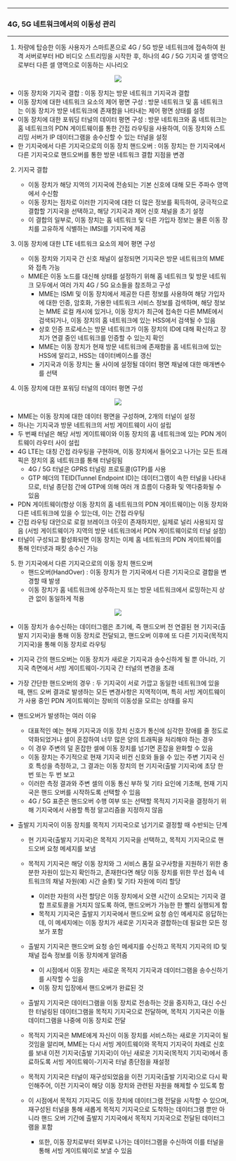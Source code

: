 -----
### 4G, 5G 네트워크에서의 이동성 관리
-----
1. 차량에 탑승한 이동 사용자가 스마트폰으로 4G / 5G 방문 네트워크에 접속하여 원격 서버로부터 HD 비디오 스트리밍을 시작한 후, 하나의 4G / 5G 기지국 셀 영역으로부터 다른 셀 영역으로 이동하는 시나리오
<div align="center">
<img src="https://github.com/user-attachments/assets/742542c7-e11b-4258-9406-c36d833ff994">
</div>

   - 이동 장치와 기지국 결합 : 이동 장치는 방문 네트워크 기지국과 결합
   - 이동 장치에 대한 네트워크 요소의 제어 평면 구성 : 방문 네트워크 및 홈 네트워크는 이동 장치가 방문 네트워크에 존재함을 나타내는 제어 평면 상태를 설정
   - 이동 장치에 대한 포워딩 터널의 데이터 평면 구성 : 방문 네트워크와 홈 네트워크는 홈 네트워크의 PDN 게이트웨이를 통한 간접 라우팅을 사용하여, 이동 장치와 스트리밍 서버가 IP 데이터그램을 송수신할 수 있는 터널을 설정
   - 한 기지국에서 다른 기지국으로의 이동 장치 핸드오버 : 이동 장치는 한 기지국에서 다른 기지국으로 핸드오버를 통한 방문 네트워크 결합 지점을 변경

2. 기지국 결합
   - 이동 장치가 해당 지역의 기지국에 전송되는 기본 신호에 대해 모든 주파수 영역에서 수신함
   - 이동 장치는 점차로 이러한 기지국에 대한 더 많은 정보를 획득하여, 궁극적으로 결합할 기지국을 선택하고, 해당 기지국과 제어 신호 채널을 초기 설정
   - 이 결합의 일부로, 이동 장치는 홈 네트워크 및 다른 가입자 정보는 물론 이동 장치를 고유하게 식별하는 IMSI를 기지국에 제공

3. 이동 장치에 대한 LTE 네트워크 요소의 제어 평면 구성
   - 이동 장치와 기지국 간 신호 채널이 설정되면 기지국은 방문 네트워크의 MME와 접촉 가능
   - MME은 이동 노드를 대신해 상태를 설정하기 위해 홈 네트워크 및 방문 네트워크 모두에서 여러 가지 4G / 5G 요소들을 참조하고 구성
     + MME는 ISMI 및 이동 장치에서 제공한 다른 정보를 사용하여 해당 가입자에 대한 인증, 암호화, 가용한 네트워크 서비스 정보를 검색하며, 해당 정보는 MME 로컬 캐시에 있거나, 이동 장치가 최근에 접속한 다른 MME에서 검색되거나, 이동 장치의 홈 네트워크에 있는 HSS에서 검색될 수 있음
     + 상호 인증 프로세스는 방문 네트워크가 이동 장치의 ID에 대해 확신하고 장치가 연결 중인 네트워크를 인증할 수 있는지 확인
     + MME는 이동 장치가 현재 방문 네트워크에 존재함을 홈 네트워크에 있는 HSS에 알리고, HSS는 데이터베이스를 갱신
     + 기지국과 이동 장치는 둘 사이에 설정될 데이터 평면 채널에 대한 매개변수를 선택

4. 이동 장치에 대한 포워딩 터널의 데이터 평면 구성
<div align="center">
<img src="https://github.com/user-attachments/assets/755bd2f3-50ae-4fd8-a89d-887095be5e9c">
</div>

   - MME는 이동 장치에 대한 데이터 평면을 구성하며, 2개의 터널이 설정
   - 하나는 기지국과 방문 네트워크의 서빙 게이트웨이 사이 설립
   - 두 번째 터널은 해당 서빙 게이트웨이와 이동 장치의 홈 네트워크에 있는 PDN 게이트웨이 라우터 사이 설립
   - 4G LTE는 대칭 간접 라우팅을 구현하며, 이동 장치에서 들어오고 나가는 모든 트래픽은 장치의 홈 네트워크를 통해 터널링됨
     + 4G / 5G 터널은 GPRS 터널링 프로토콜(GTP)를 사용
     + GTP 헤더의 TEID(Tunnel Endpoint ID)는 데이터그램이 속한 터널을 나타내므로, 터널 종단점 간에 GTP에 의해 여러 개 흐름이 다중화 및 역다중화될 수 있음
   - PDN 게이트웨이(항상 이동 장치의 홈 네트워크의 PDN 게이트웨이)는 이동 장치와 다른 네트워크에 있을 수 있는데, 이는 간접 라우팅
   - 간접 라우팅 대안으로 로컬 브레이크 아웃이 존재하지만, 실제로 널리 사용되지 않음 (서빙 게이트웨이가 지역의 방문 네트워크에서 PDN 게이트웨이로의 터널 설정)
   - 터널이 구성되고 활성화되면 이동 장치는 이제 홈 네트워크의 PDN 게이트웨이를 통해 인터넷과 패킷 송수신 가능

5. 한 기지국에서 다른 기지국으로의 이동 장치 핸드오버
   - 핸드오버(HandOver) : 이동 장치가 한 기지국에서 다른 기지국으로 결합을 변경할 때 발생
   - 이동 장치가 홈 네트워크에 상주하는지 또는 방문 네트워크에서 로밍하는지 상관 없이 동일하게 적용
<div align="center">
<img src="https://github.com/user-attachments/assets/7e5c74c5-848b-4bd5-bedd-69e47ccab193">
</div>

   - 이동 장치가 송수신하는 데이터그램은 초기에, 즉 핸드오버 전 연결된 현 기지국(출발지 기지국)을 통해 이동 장치로 전달되고, 핸드오버 이후에 또 다른 기지국(목적지 기지국)을 통해 이동 장치로 라우팅
   - 기지국 간의 핸드오버는 이동 장치가 새로운 기지국과 송수신하게 될 뿐 아니라, 기지국 측면에서 서빙 게이트웨이-기지국 간 터널의 변경을 초래
   - 가장 간단한 핸드오버의 경우 : 두 기지국이 서로 가깝고 동일한 네트워크에 있을 때, 핸드 오버 결과로 발생하는 모든 변경사항은 지역적이며, 특히 서빙 게이트웨이가 사용 중인 PDN 게이트웨이는 장비의 이동성을 모르는 상태를 유지
   - 핸드오버가 발생하는 여러 이유
     + 대표적인 예는 현재 기지국과 이동 장치 신호가 통신에 심각한 장애를 줄 정도로 약화되었거나 셀이 혼잡하여 너무 많은 양의 트래픽을 처리해야 하는 경우
     + 이 경우 주변의 덜 혼잡한 셀에 이동 장치를 넘기면 혼잡을 완화할 수 있음
     + 이동 장치는 주기적으로 현재 기지국 비컨 신호와 들을 수 있는 주변 기지국 신호 특성을 측정하고, 그 결과는 이동 장치의 현 기지국(출발 기지국)에 초당 한 번 또는 두 번 보고
     + 이러한 측정 결과와 주변 셀의 이동 통신 부하 및 기타 요인에 기초해, 현재 기지국은 핸드 오버를 시작하도록 선택할 수 있음
     + 4G / 5G 표준은 핸드오버 수행 여부 또는 선택할 목적지 기지국을 결정하기 위해 기지국에서 사용할 특정 알고리즘을 지정하지 않음

   - 출발지 기지국이 이동 장치를 목적지 기지국으로 넘기기로 결정할 때 수반되는 단계
     + 현 기지국(출발지 기지국)은 목적지 기지국을 선택하고, 목적지 기지국으로 핸드오버 요청 메세지를 보냄
     + 목적지 기지국은 해당 이동 장치와 그 서비스 품질 요구사항을 지원하기 위한 충분한 자원이 있는지 확인하고, 존재한다면 해당 이동 장치를 위한 무선 접속 네트워크의 채널 자원(예) 시간 슬롯) 및 기타 자원에 미리 할당
       * 이러한 자원의 사전 할당은 이동 장치에서 오랜 시간이 소모되는 기지국 결합 프로토콜을 거치지 않도록 하여, 핸드오버가 가능한 한 빨리 실행되게 함
       * 목적지 기지국은 출발지 기지국에서 핸드오버 요청 승인 메세지로 응답하는데, 이 메세지에는 이동 장치가 새로운 기지국과 결합하는데 필요한 모든 정보가 포함

     + 출발지 기지국은 핸드오버 요청 승인 메세지를 수신하고 목적지 기지국의 ID 및 채널 접속 정보를 이동 장치에게 알려줌
       * 이 시점에서 이동 장치는 새로운 목적지 기지국과 데이터그램을 송수신하기를 시작할 수 있음
       * 이동 장치 입장에서 핸드오버가 완료된 것

     + 출발지 기지국은 데이터그램을 이동 장치로 전송하는 것을 중지하고, 대신 수신한 터널링된 데이터그램을 목적지 기지국으로 전달하며, 목적지 기지국은 이들 데이터그램을 나중에 이동 장치로 전달
     + 목적지 기지국은 MME에게 자신이 이동 장치를 서비스하는 새로운 기지국이 될 것임을 알리며, MME는 다시 서빙 게이트웨이와 목적지 기지국이 차례로 신호를 보내 이전 기지국(출발 기지국)이 아닌 새로운 기지국(목적지 기지국)에서 종료하도록 서빙 게이트웨이-기지국 터널 종단점을 재설정
     + 목적지 기지국은 터널이 재구성되었음을 이전 기지국(출발 기지국)으로 다시 확인해주어, 이전 기지국이 해당 이동 장치와 관련된 자원을 해제할 수 있도록 함
     + 이 시점에서 목적지 기지국도 이동 장치에 데이터그램 전달을 시작할 수 있으며, 재구성된 터널을 통해 새롭게 목적지 기지국으로 도착하는 데이터그램 뿐만 아니라 핸드 오버 기간에 출발지 기지국에서 목적지 기지국으로 전달된 데이터그램을 포함
       * 또한, 이동 장치로부터 외부로 나가는 데이터그램을 수신하여 이를 터널을 통해 서빙 게이트웨이로 보낼 수 있음
